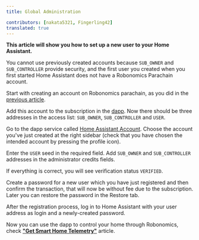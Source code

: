 ```yaml
---
title: Global Administration

contributors: [nakata5321, Fingerling42]
translated: true
---
```


**This article will show you how to set up a new user to your Home Assistant.**

You cannot use previously created accounts because `SUB_OWNER` and `SUB_CONTROLLER` provide security, and the first user you created when you first started Home Assistant does not have a Robonomics Parachain account.

Start with creating an account on Robonomics parachain, as you did in the [previous article](/docs/sub-activate/).

Add this account to the subscription in the [dapp](https://dapp.robonomics.network/#/subscription/devices). Now there should be three addresses in the access list: `SUB_OWNER`, `SUB_CONTROLLER` and `USER`.

<robo-wiki-picture src="home-assistant/user.jpg" />

Go to the dapp service called [Home Assistant Account](https://dapp.robonomics.network/#/home-assistant). Choose the account you've just created at the right sidebar (check that you have chosen the intended account by pressing the profile icon).

Enter the `USER` seed in the required field. Add `SUB_OWNER` and `SUB_CONTROLLER` addresses in the administrator credits fields.

<robo-wiki-picture src="home-assistant/acc-pass.jpg" />

If everything is correct, you will see verification status `VERIFIED`.

Create a password for a new user which you have just registered and then confirm the transaction, that will now be without fee due to the subscription. Later you can restore the password in the Restore tab.

<robo-wiki-picture src="home-assistant/password.jpg" />

After the registration process, log in to Home Assistant with your user address as login and a newly-created password.

<robo-wiki-picture src="home-assistant/acc-login.jpg" />

Now you can use the dapp to control your home through Robonomics, check [**"Get Smart Home Telemetry"**](/docs/smart-home-telemetry/) article.